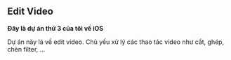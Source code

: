 ## Edit Video

**Đây là dự án thứ 3 của tôi về iOS**

Dự án này là về edit video. Chủ yếu xử lý các thao tác video như cắt, ghép, chèn filter, ...
